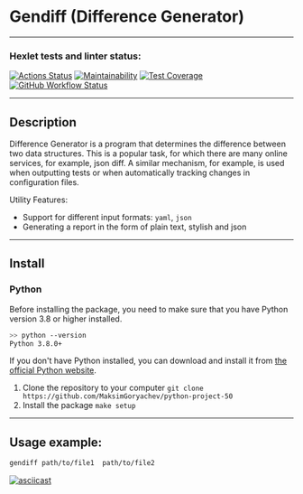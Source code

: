 # Gendiff (Difference Generator)

---

### Hexlet tests and linter status:
[![Actions Status](https://github.com/MaksimGoryachev/python-project-50/actions/workflows/hexlet-check.yml/badge.svg)](https://github.com/MaksimGoryachev/python-project-50/actions)
[![Maintainability](https://api.codeclimate.com/v1/badges/be6c6ad11b42d051d4c4/maintainability)](https://codeclimate.com/github/MaksimGoryachev/python-project-50/maintainability)
[![Test Coverage](https://api.codeclimate.com/v1/badges/be6c6ad11b42d051d4c4/test_coverage)](https://codeclimate.com/github/MaksimGoryachev/python-project-50/test_coverage)
[![GitHub Workflow Status](https://github.com/MaksimGoryachev/python-project-50/actions/workflows/pyci-check.yml/badge.svg)](https://github.com/MaksimGoryachev/python-project-50/actions/workflows/pyci-check.yml)

---

## Description

Difference Generator is a program that determines the difference between two data structures. This is a popular task, for which there are many online services, for example, json diff. A similar mechanism, for example, is used when outputting tests or when automatically tracking changes in configuration files.

Utility Features:

* Support for different input formats: `yaml`, `json`
* Generating a report in the form of plain text, stylish and json

---

## Install

### Python

Before installing the package, you need to make sure that you have Python version 3.8 or higher installed.

```bash
>> python --version
Python 3.8.0+
```
If you don't have Python installed, you can download and install it
from [the official Python website](https://www.python.org/downloads/).


1. Clone the repository to your computer `git clone https://github.com/MaksimGoryachev/python-project-50`
2. Install the package `make setup`
---

## Usage example:

```sh
gendiff path/to/file1  path/to/file2
```


[![asciicast](https://asciinema.org/a/wYWZIa1YtvZc2KKFE0OQ4k6nU.svg)](https://asciinema.org/a/wYWZIa1YtvZc2KKFE0OQ4k6nU)
